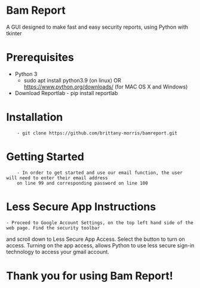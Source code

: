 # Bam Report
A GUI designed to make fast and easy security reports, using Python with tkinter

# Prerequisites
 - Python 3
 	- sudo apt install python3.9 (on linux) OR https://www.python.org/downloads/ (for MAC OS X and Windows)
 - Download Reportlab
        - pip install reportlab
        
# Installation
        - git clone https://github.com/brittany-morris/bamreport.git
        
# Getting Started
        - In order to get started and use our email function, the user will need to enter their email address
        on line 99 and corresponding password on line 100
 
# Less Secure App Instructions
	- Proceed to Google Account Settings, on the top left hand side of the web page. Find the security toolbar
  and scroll down to Less Secure App Access. Select the button to turn on access. Turning on the app access, 
  allows Python to use less secure sign-in technology to access your gmail account.       
 
# Thank you for using Bam Report!
